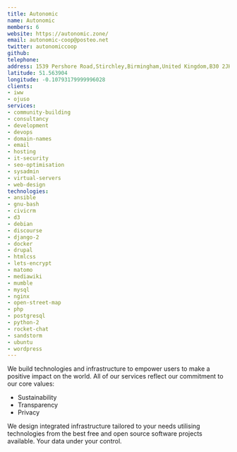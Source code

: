 ```yaml
---
title: Autonomic
name: Autonomic
members: 6
website: https://autonomic.zone/
email: autonomic-coop@posteo.net
twitter: autonomiccoop
github:
telephone:
address: 1539 Pershore Road,Stirchley,Birmingham,United Kingdom,B30 2JH
latitude: 51.563904
longitude: -0.10793179999996028
clients:
- iww
- ojuso
services:
- community-building
- consultancy
- development
- devops
- domain-names
- email
- hosting
- it-security
- seo-optimisation
- sysadmin
- virtual-servers
- web-design
technologies:
- ansible
- gnu-bash
- civicrm
- d3
- debian
- discourse
- django-2
- docker
- drupal
- htmlcss
- lets-encrypt
- matomo
- mediawiki
- mumble
- mysql
- nginx
- open-street-map
- php
- postgresql
- python-2
- rocket-chat
- sandstorm
- ubuntu
- wordpress
---
```


We build technologies and infrastructure to empower users to make a positive impact on the world. All of our services reflect our commitment to our core values:

* Sustainability
* Transparency
* Privacy

We design integrated infrastructure tailored to your needs utilising technologies from the best free and open source software projects available. Your data under your control.
